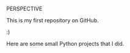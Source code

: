 PERSPECTIVE

This is my first repository on GitHub. 

:) 

Here are some small Python projects that I did. 
